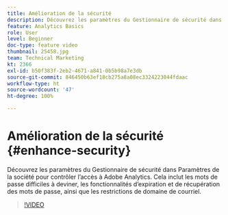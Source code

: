 ```yaml
---
title: Amélioration de la sécurité
description: Découvrez les paramètres du Gestionnaire de sécurité dans Paramètres de la société pour contrôler l’accès à Adobe Analytics.
feature: Analytics Basics
role: User
level: Beginner
doc-type: feature video
thumbnail: 25458.jpg
team: Technical Marketing
kt: 2366
exl-id: b50f383f-2eb2-4671-a841-0b5b98a7e3db
source-git-commit: 846450b63ef18cb275a8a08ec3324223044fdaac
workflow-type: ht
source-wordcount: '47'
ht-degree: 100%

---
```


# Amélioration de la sécurité {#enhance-security}

Découvrez les paramètres du Gestionnaire de sécurité dans Paramètres de la société pour contrôler l’accès à Adobe Analytics. Cela inclut les mots de passe difficiles à deviner, les fonctionnalités d’expiration et de récupération des mots de passe, ainsi que les restrictions de domaine de courriel.

>[!VIDEO](https://video.tv.adobe.com/v/25458/?quality=12)
